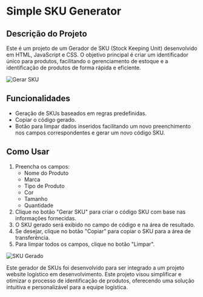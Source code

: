 # Simple SKU Generator

## Descrição do Projeto

Este é um projeto de um Gerador de SKU (Stock Keeping Unit) desenvolvido em HTML, JavaScript e CSS. O objetivo principal é criar um identificador único para produtos, facilitando o gerenciamento de estoque e a identificação de produtos de forma rápida e eficiente. 

![Gerar SKU](https://i.ibb.co/y0r96P9/sku-Generator.png)

## Funcionalidades

- Geração de SKUs baseados em regras predefinidas.
- Copiar o código gerado.
- Botão para limpar dados inseridos facilitando um novo preenchimento nos campos correspondentes e gerar um novo código SKU.

## Como Usar

1. Preencha os campos:
   - Nome do Produto
   - Marca
   - Tipo de Produto
   - Cor
   - Tamanho
   - Quantidade
2. Clique no botão "Gerar SKU" para criar o código SKU com base nas informações fornecidas.
3. O SKU gerado será exibido no campo de código e na área de resultado.
4. Se desejar, clique no botão "Copiar" para copiar o SKU para a área de transferência.
5. Para limpar todos os campos, clique no botão "Limpar".

![SKU Gerado](https://i.ibb.co/hsdJy9J/skuGer.png)



Este gerador de SKUs foi desenvolvido para ser integrado a um projeto website logístico em desenvolvimento. Este projeto visou simplificar e otimizar o processo de identificação de produtos, oferecendo uma solução intuitiva e personalizável para a equipe logística.